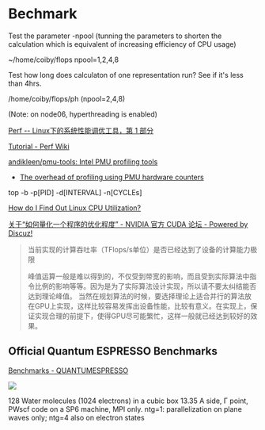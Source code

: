 # Bechmark

Test the parameter -npool (tunning the parameters to shorten the calculation which is equivalent of increasing efficiency of CPU usage)

~/home/coiby/flops
npool=1,2,4,8

Test how long does calculaton of one representation run? See if it's less than 4hrs.

/home/coiby/flops/ph (npool=2,4,8)

(Note: on node06, hyperthreading is enabled)

[Perf -- Linux下的系统性能调优工具，第 1 部分](https://www.ibm.com/developerworks/cn/linux/l-cn-perf1/)

[Tutorial - Perf Wiki](https://perf.wiki.kernel.org/index.php/Tutorial)

[andikleen/pmu-tools: Intel PMU profiling tools](https://github.com/andikleen/pmu-tools)
- [The overhead of profiling using PMU hardware counters](http://openlab.web.cern.ch/sites/openlab.web.cern.ch/files/technical_documents/TheOverheadOfProfilingUsingPMUhardwareCounters.pdf)
	

top -b -p[PID] -d[INTERVAL] -n[CYCLEs]

[How do I Find Out Linux CPU Utilization?](http://www.cyberciti.biz/tips/how-do-i-find-out-linux-cpu-utilization.html)

[关于“如何量化一个程序的优化程度” - NVIDIA 官方 CUDA 论坛 - Powered by Discuz!](https://cudazone.nvidia.cn/forum/forum.php?mod=viewthread&action=printable&tid=7695)
>当前实现的计算吞吐率（TFlops/s单位）是否已经达到了设备的计算能力极限
>
>峰值运算一般是难以得到的，不仅受到带宽的影响，而且受到实际算法中指令比例的影响等等。因为是为了实际算法设计实现，所以请不要太纠结能否达到理论峰值。
>当然在规划算法的时候，要选择理论上适合并行的算法放在GPU上实现，这样比较容易发挥出设备性能，比较有意义。在实现上，保证实现合理的前提下，使得GPU尽可能繁忙，这样一般就已经达到较好的效果。

## Official Quantum ESPRESSO Benchmarks

[Benchmarks - QUANTUMESPRESSO](http://www.quantum-espresso.org/benchmarks/)
 
![](http://www.quantum-espresso.org/wp-content/uploads/2011/07/wtecfig0-300x250.png)

128 Water molecules (1024 electrons)  in a cubic box 13.35 A side, Γ point, PWscf code on a SP6 machine, MPI only. ntg=1: parallelization on plane waves only; ntg=4 also on electron states 